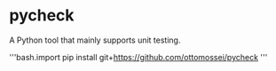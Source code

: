 # pycheck
A Python tool that mainly supports unit testing.

'''bash.import
pip install git+https://github.com/ottomossei/pycheck
'''